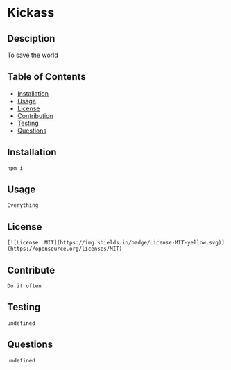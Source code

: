 # Kickass
    
## Desciption

To save the world

## Table of Contents
* [Installation](#installation)
* [Usage](#usage)
* [License](#license)
* [Contribution](#contributing)
* [Testing](#tests)
* [Questions](#questions)

## Installation
    npm i

## Usage
    Everything

## License
    [![License: MIT](https://img.shields.io/badge/License-MIT-yellow.svg)](https://opensource.org/licenses/MIT)

## Contribute
    Do it often
    
## Testing
    undefined

## Questions
    undefined

